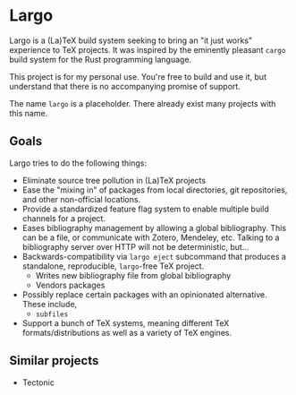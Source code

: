 # Largo

Largo is a (La)TeX build system seeking to bring an "it just works" experience to TeX projects. It was inspired by the eminently pleasant `cargo` build system for the Rust programming language.

This project is for my personal use. You're free to build and use it, but understand that there is no accompanying promise of support.

The name `largo` is a placeholder. There already exist many projects with this name.

## Goals
Largo tries to do the following things:
+ Eliminate source tree pollution in (La)TeX projects
+ Ease the "mixing in" of packages from local directories, git repositories, and other non-official locations.
+ Provide a standardized feature flag system to enable multiple build channels for a project.
+ Eases bibliography management by allowing a global bibliography. This can be a file, or communicate with Zotero, Mendeley, etc. Talking to a bibliography server over HTTP will not be deterministic, but...
+ Backwards-compatibility via `largo eject` subcommand that produces a standalone, reproducible, `largo`-free TeX project.
  - Writes new bibliography file from global bibliography
  - Vendors packages
+ Possibly replace certain packages with an opinionated alternative. These include,
  + `subfiles`
+ Support a bunch of TeX systems, meaning different TeX formats/distributions as well as a variety of TeX engines.

## Similar projects
+ Tectonic
